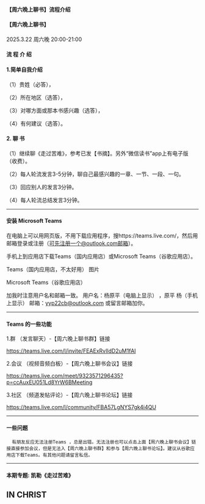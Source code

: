 #### 【周六晚上聊书】流程介绍

#### 【周六晚上聊书】

2025.3.22 周六晚 20:00-21:00

#### 流 程 介 绍

#### 1.简单自我介绍

（1）贵姓（必答），

（2）所在地区（选答），

（3）对哪方面或那本书感兴趣（选答），

（4）有何建议（选答）。

#### 2. 聊 书

（1）继续聊《走过苦难》，参考已发【书摘】。另外“微信读书”app上有电子版（收费）。

（2）每人轮流发言3-5分钟，聊自己最感兴趣的一章、一节、一段、一句。

（3）回应别人的发言3分钟。

（4）每人轮流总结发言3分钟。

---

#### 安装 Microsoft Teams

在电脑上可以用网页版，不用下载应用程序，搜https://teams.live.com/，然后用邮箱登录或注册（可先注册一个@outlook.com邮箱）。

手机上到应用店下载Teams（国内应用店）或Microsoft Teams（谷歌应用店）。

Teams（国内应用店，不太好用）
图片

Microsoft Teams（谷歌应用店）

加我时注意用户名和邮箱一致。
用户名：杨原平（电脑上显示） ，原平 杨（手机上显示）
邮箱：yyp22cb@outlook.com
或留言邮箱加你。

---
#### Teams 的一些功能

1.群 （发言聊天）-【周六晚上聊书群】链接

https://teams.live.com/l/invite/FEAExRvIldD2uM1fAI


2.会议 （视频音频白板）-【周六晚上聊书会议】链接

https://teams.live.com/meet/9323571296435?p=ccAuxEU051Ld8YrW6BMeeting

3.社区 （频道发帖评论）-【周六晚上聊书论坛】链接

https://teams.live.com/l/community/FBA57LgNYS7gk4i4QU

---

#### 一些问题

      有朋友反应无法注册Teams ，总是出错。无法注册也可以点击上面【周六晚上聊书会议】链接直接参加会议，但是无法入【周六晚上聊书群】和参与【周六晚上聊书论坛】。建议从谷歌应用店下载Teams。有其他问题请留言私信。

---

#### 本期专题: 凯勒《走过苦难》





## IN CHRIST
